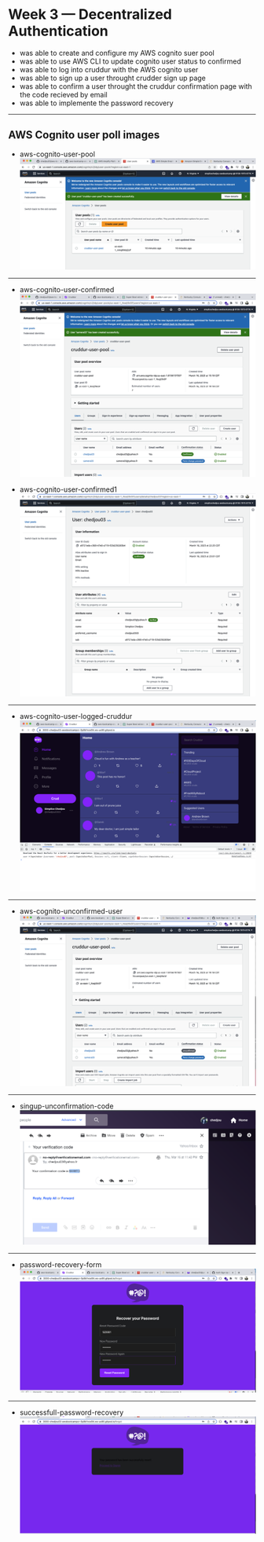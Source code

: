 # Week 3 — Decentralized Authentication


- was able to create and configure my AWS cognito suer pool 
- was able to use AWS CLI to update cognito user status to confirmed 
- was able to log into cruddur with the AWS cognito user
- was able to sign up a user throught crudder sign up page
- was able to confirm a user throught the cruddur confirmation page with the code recieved by email
- was able to implemente the password recovery


---
##  AWS Cognito user poll images

- aws-cognito-user-pool
![aws-cognito-user-pool](assets/aws-cognito-user-pool.png)

---
- aws-cognito-user-confirmed
![aws-cognito-user-confirmed](assets/aws-cognito-user-confirmed.png)

- aws-cognito-user-confirmed1
![aws-cognito-user-confirmed1](assets/aws-cognito-user-confirmed1.png)

---
- aws-cognito-user-logged-cruddur
![aws-cognito-user-logged-cruddur](assets/aws-cognito-user-logged-cruddur.png)

---
- aws-cognito-unconfirmed-user
![aws-cognito-unconfirmed-user](assets/aws-cognito-unconfirmed-user.png)

---
- singup-unconfirmation-code
![singup-unconfirmation-code](assets/singup-unconfirmation-code.png)

---
- password-recovery-form
![password-recovery-form](assets/password-recovery-form.png)

---
- successfull-password-recovery
![successfull-password-recovery](assets/successfull-password-recovery.png)